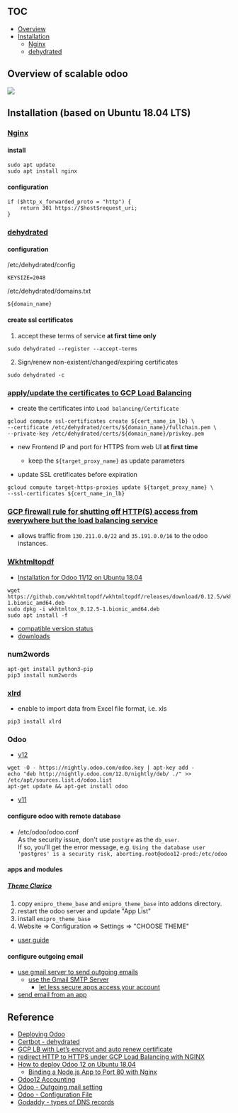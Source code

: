 ## TOC
* [Overview](#overview-of-scalable-odoo)
* [Installation](#installation-based-on-ubuntu-1804-lts)
  * [Nginx](#nginx)
  * [dehydrated](#dehydrated)

## Overview of scalable odoo
![](https://drive.google.com/uc?id=1HIilc_Xnc_ct7msmaO6sfdbTZduAX_hN)

## Installation (based on Ubuntu 18.04 LTS)
### [Nginx](https://www.nginx.com/resources/wiki/start/topics/tutorials/install/#official-debian-ubuntu-packages)
#### install
```
sudo apt update
sudo apt install nginx
```

#### configuration
```
if ($http_x_forwarded_proto = "http") {
    return 301 https://$host$request_uri; 
}
```

### [dehydrated](https://wiki.gslin.org/wiki/Dehydrated) 
#### configuration
/etc/dehydrated/config
```
KEYSIZE=2048
```

/etc/dehydrated/domains.txt
```
${domain_name}
```

#### create ssl certificates
1. accept these terms of service **at first time only**
```
sudo dehydrated --register --accept-terms
```

2. Sign/renew non-existent/changed/expiring certificates
```
sudo dehydrated -c
```

### [apply/update the certificates to GCP Load Balancing](https://blog.gcp.expert/gcp-letsencrypt-ssl/) 
* create the certificates into `Load balancing/Certificate` 
```
gcloud compute ssl-certificates create ${cert_name_in_lb} \
--certificate /etc/dehydrated/certs/${domain_name}/fullchain.pem \
--private-key /etc/dehydrated/certs/${domain_name}/privkey.pem
```
* new Frontend IP and port for HTTPS from web UI **at first time**
  * keep the `${target_proxy_name}` as update parameters 

* update SSL cretificates before expiration
```
gcloud compute target-https-proxies update ${target_proxy_name} \
--ssl-certificates ${cert_name_in_lb}
```

### [GCP firewall rule for shutting off HTTP(S) access from everywhere but the load balancing service](https://cloud.google.com/load-balancing/docs/https/#firewall_rules)
* allows traffic from `130.211.0.0/22` and `35.191.0.0/16` to the odoo instances.

### [Wkhtmltopdf](https://wkhtmltopdf.org/index.html)
* [Installation for Odoo 11/12 on Ubuntu 18.04](https://medium.com/@hendrasj/install-odoo-12-and-wkhtmltopdf-on-ubuntu-18-04-or-debian-9-160c2e10f123#8fae)
```
wget https://github.com/wkhtmltopdf/wkhtmltopdf/releases/download/0.12.5/wkhtmltox_0.12.5-1.bionic_amd64.deb
sudo dpkg -i wkhtmltox_0.12.5-1.bionic_amd64.deb
sudo apt install -f
```
* [compatible version status](https://github.com/odoo/odoo/wiki/Wkhtmltopdf)
* [downloads](https://wkhtmltopdf.org/downloads.html)

### num2words
```
apt-get install python3-pip
pip3 install num2words
```

### [xlrd](https://pypi.org/project/xlrd/)
* enable to import data from Excel file format, i.e. xls
```
pip3 install xlrd
```

### Odoo
* [v12](https://www.odoo.com/documentation/12.0/setup/install.html#repository)
```
wget -O - https://nightly.odoo.com/odoo.key | apt-key add -
echo "deb http://nightly.odoo.com/12.0/nightly/deb/ ./" >> /etc/apt/sources.list.d/odoo.list
apt-get update && apt-get install odoo
```

* [v11](https://www.odoo.com/documentation/11.0/setup/install.html#repository)

#### configure odoo with remote database
* /etc/odoo/odoo.conf  
  As the security issue, don't use `postgre` as the `db_user`.  
  If so, you'll get the error message, e.g. `Using the database user 'postgres' is a security risk, aborting.root@odoo12-prod:/etc/odoo`
  
#### apps and modules

##### [Theme Clarico](https://apps.odoo.com/apps/themes/12.0/theme_clarico/)
1. copy `emipro_theme_base` and `emipro_theme_base` into addons directory.
2. restart the odoo server and update "App List"
3. install `emipro_theme_base`
4. Website => Configuration => Settings => "CHOOSE THEME"

* [user guide](https://shop.emiprotechnologies.com/documentation/theme-clarico?version=12)

#### configure outgoing email
* [use gmail server to send outgoing emails](https://www.odoo.com/documentation/user/12.0/discuss/email_servers.html)
  * [use the Gmail SMTP Server](https://support.google.com/a/answer/176600?hl=en)
    * [let less secure apps access your account](https://support.google.com/accounts/answer/6010255?hl=en)
* [send email from an app](https://support.google.com/a/answer/176600?hl=en)

## Reference
* [Deploying Odoo](https://www.odoo.com/documentation/12.0/setup/deploy.html)
* [Certbot - dehydrated](https://github.com/lukas2511/dehydrated)
* [GCP LB with Let’s encrypt and auto renew certificate](https://blog.gcp.expert/gcp-letsencrypt-ssl)
* [redirect HTTP to HTTPS under GCP Load Balancing with NGINX](https://serverfault.com/questions/862725/how-can-you-redirect-http-to-https-gcp-load-balancing#answers-header)
* [How to deploy Odoo 12 on Ubuntu 18.04](https://linuxize.com/post/how-to-deploy-odoo-12-on-ubuntu-18-04/)
  * [Binding a Node.js App to Port 80 with Nginx](https://eladnava.com/binding-nodejs-port-80-using-nginx/)
* [Odoo12 Accounting](https://richsoda.com/blog/odoo-1/post/odoo-12-4?fbclid=IwAR1IupXnkadSyA2cOaZn7cPBRhPdd1ob7MixyOfYzmuJpHRZLAnB81_Brw0)
* [Odoo - Outgoing mail setting](https://www.odoo.com/documentation/user/12.0/discuss/email_servers.html#how-to-use-a-g-suite-server)
* [Odoo - Configuration File](https://vishnuarukat.xyz/articles/odoo9-configuration-files#log)
* [Godaddy - types of DNS records](https://www.godaddy.com/garage/dns-records-a-beginners-guide/)
